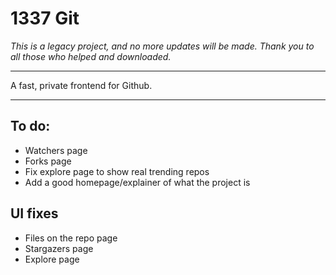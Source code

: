 # 1337 Git
*This is a legacy project, and no more updates will be made. Thank you to all those who helped and downloaded.*
<hr>

A fast, private frontend for Github.

<hr>

## To do:

 - Watchers page
 - Forks page
 - Fix explore page to show real trending repos
 - Add a good homepage/explainer of what the project is

## UI fixes
 - Files on the repo page
 - Stargazers page
 - Explore page